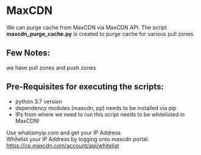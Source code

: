 # MaxCDN
We can purge cache from MaxCDN via MaxCDN API.
The script **maxcdn_purge_cache.py**
is created to purge cache for various pull zones.

## Few Notes:
we have pull zones and push zones

## Pre-Requisites for executing the scripts: <br>
- python 3.7 version
- dependency modules (maxcdn, pp) needs to be installed via pip
- IPs from where we need to run this script needs to be whitelisted in MaxCDN!

Use whatismyip.com and get your IP Address <br>
Whitelist your IP Address by logging onto maxcdn portal.<br>
https://cp.maxcdn.com/account/api/whitelist

